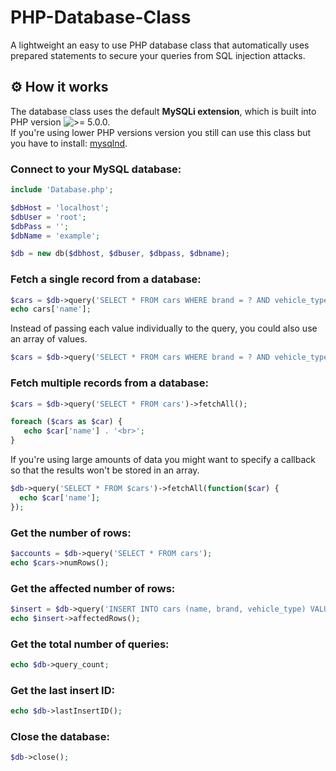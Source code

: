 # PHP-Database-Class

A lightweight an easy to use PHP database class that automatically uses prepared statements to secure your queries from SQL injection attacks.

## ⚙️ How it works

The database class uses the default **MySQLi extension**, which is built into PHP version ![>= 5.0.0.](https://img.shields.io/badge/->=%205.0.0.-777BB4?style=flat)\
If you're using lower PHP versions version you still can use this class but you have to install: [mysqlnd](https://www.php.net/manual/en/book.mysqlnd.php).

### Connect to your MySQL database:
```php
include 'Database.php';

$dbHost = 'localhost';
$dbUser = 'root';
$dbPass = '';
$dbName = 'example';

$db = new db($dbhost, $dbuser, $dbpass, $dbname);
```

### Fetch a single record from a database:
```php
$cars = $db->query('SELECT * FROM cars WHERE brand = ? AND vehicle_type = ?', 'mercedes', 'SUV')->fetchArray();
echo cars['name'];
```
Instead of passing each value individually to the query, you could also use an array of values.
```php
$cars = $db->query('SELECT * FROM cars WHERE brand = ? AND vehicle_type = ?', array('mercedes', 'SUV'))->fetchArray();
```

### Fetch multiple records from a database:
```php
$cars = $db->query('SELECT * FROM cars')->fetchAll();

foreach ($cars as $car) {
   echo $car['name'] . '<br>';
}
```
If you're using large amounts of data you might want to specify a callback so that the results won't be stored in an array.
```php
$db->query('SELECT * FROM $cars')->fetchAll(function($car) {
  echo $car['name'];
});
```
### Get the number of rows:
```php
$accounts = $db->query('SELECT * FROM cars');
echo $cars->numRows();
```
### Get the affected number of rows:
```php
$insert = $db->query('INSERT INTO cars (name, brand, vehicle_type) VALUES (?,?,?)', 'AMG GT R', 'Mercedes', 'Coupé');
echo $insert->affectedRows();
```
### Get the total number of queries:
```php
echo $db->query_count;
```
### Get the last insert ID:
```php
echo $db->lastInsertID();
```
### Close the database:
```php
$db->close();
```
